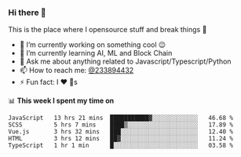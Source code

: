 ### Hi there 👋

<!--
**a233894432/a233894432** is a ✨ _special_ ✨ repository because its `README.md` (this file) appears on your GitHub profile.

Here are some ideas to get you started:

- 🔭 I’m currently working on ...
- 🌱 I’m currently learning ...
- 👯 I’m looking to collaborate on ...
- 🤔 I’m looking for help with ...
- 💬 Ask me about ...
- 📫 How to reach me: ...
- 😄 Pronouns: ...
- ⚡ Fun fact: ...
-->
 
 
This is the place where I opensource stuff and break things :rofl:

- 🔭 I’m currently working on something cool :wink:
- 🌱 I’m currently learning AI, ML and Block Chain
- 💬 Ask me about anything related to Javascript/Typescript/Python
- 📫 How to reach me: [@233894432](https://twitter.com/233894432)
- ⚡ Fun fact: I :heart: :dog:s

📊 **This week I spent my time on**
<!--START_SECTION:waka-->
```text
JavaScript   13 hrs 21 mins  ███████████▓░░░░░░░░░░░░░   46.68 % 
SCSS         5 hrs 7 mins    ████▒░░░░░░░░░░░░░░░░░░░░   17.89 % 
Vue.js       3 hrs 32 mins   ███░░░░░░░░░░░░░░░░░░░░░░   12.40 % 
HTML         3 hrs 12 mins   ██▓░░░░░░░░░░░░░░░░░░░░░░   11.24 % 
TypeScript   1 hr 1 min      █░░░░░░░░░░░░░░░░░░░░░░░░   03.58 % 
```
<!--END_SECTION:waka-->
